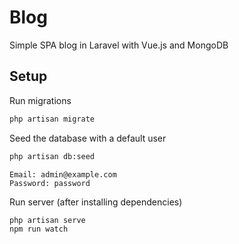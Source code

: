 # Blog
Simple SPA blog in Laravel with Vue.js and MongoDB

## Setup

Run migrations

```bash
php artisan migrate
```

Seed the database with a default user

```bash
php artisan db:seed
```

```
Email: admin@example.com
Password: password
```

Run server (after installing dependencies)

```bash
php artisan serve
npm run watch
```

